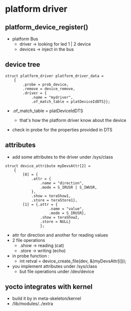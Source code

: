 # platform driver

## platform_device_register()
- platform Bus
    - driver  -> looking for led 1 | 2 device
    - devices -> inject in the bus 

## device tree
```
struct platform_driver platform_driver_data =
    {
        .probe = prob_device,
        .remove = device_remove,
        .driver = {
            .name = "mydriver",
            .of_match_table = platDeviceIdDTS}};

```
- .of_match_table = platDeviceIdDTS
    - that's how the platform driver know about the device

- check in probe for the properties provided in DTS

## attributes
- add some attributes to the driver under /sys/class

```
struct device_attribute myDevsAttr[2] =
    {
        [0] = {
            .attr = {
                .name = "direction",
                .mode = S_IRUSR | S_IWUSR,
            },
            .show = teraShow1,
            .store = teraStore1},
        [1] = {.attr = {
                    .name = "value", 
                    .mode = S_IRUSR}, 
                .show = teraShow2, 
                .store = NULL}
                };

```
- attr for direction and another for reading values
- 2 file operations 
    - .show    -> reading (cat)
    - .store   -> writing (echo) 
- in probe function :
    - int retval = device_create_file(dev, &(myDevsAttr[i])); 
- you implement attributes under /sys/class
    - but file operations under /dev/device

## yocto integrates with kernel
- build it by in meta-skeleton/kernel
- /lib/modules/../extra

